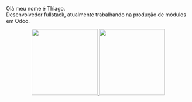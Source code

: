 Olá meu nome é Thiago.<br>
Desenvolvedor fullstack, atualmente trabalhando na produção de módulos em Odoo.
<div align="center">
  <a href="https://github.com/mikunatic">
  <img height="180em" src="https://github-readme-stats-ten-gilt.vercel.app/api?username=mikunatic&show_icons=true&theme=dark&include_all_commits=true&count_private=true"/>
  <img height="180em" src="https://github-readme-stats-ten-gilt.vercel.app/api/top-langs/?username=mikunatic&layout=compact&langs_count=7&theme=dark"/>
</div>
